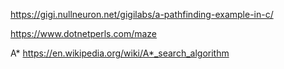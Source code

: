 https://gigi.nullneuron.net/gigilabs/a-pathfinding-example-in-c/

https://www.dotnetperls.com/maze 


A* https://en.wikipedia.org/wiki/A*_search_algorithm
